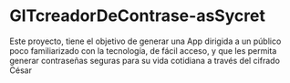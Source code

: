 # GITcreadorDeContrase-asSycret
Este proyecto, tiene el objetivo de generar una App dirigida a un público poco familiarizado con la tecnología, de fácil acceso, y que les permita generar contraseñas seguras para su vida cotidiana a través del cifrado César
